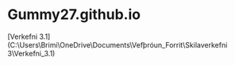 # Gummy27.github.io
[Verkefni 3.1](C:\Users\Brimi\OneDrive\Documents\Vefþróun_Forrit\Skilaverkefni 3\Verkefni_3.1)

